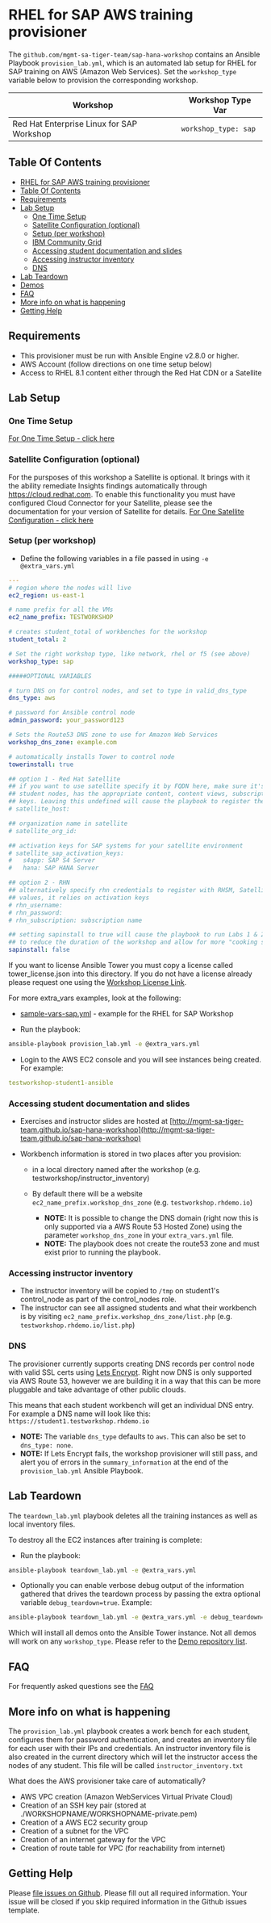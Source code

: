 # RHEL for SAP AWS training provisioner

The `github.com/mgmt-sa-tiger-team/sap-hana-workshop` contains an Ansible Playbook `provision_lab.yml`, which is an automated lab setup for RHEL for SAP training on AWS (Amazon Web Services).  Set the `workshop_type` variable below to provision the corresponding workshop.

| Workshop | Workshop Type Var   |
|---|---|
| Red Hat Enterprise Linux for SAP Workshop | `workshop_type: sap`  |

## Table Of Contents

* [RHEL for SAP AWS training provisioner](#rhel-for-sap-aws-training-provisioner)
* [Table Of Contents](#table-of-contents)
* [Requirements](#requirements)
* [Lab Setup](#lab-setup)
  * [One Time Setup](#one-time-setup)
  * [Satellite Configuration (optional)](#satellite-configuration-optional)
  * [Setup (per workshop)](#setup-per-workshop)
  * [IBM Community Grid](#ibm-community-grid)
  * [Accessing student documentation and slides](#accessing-student-documentation-and-slides)
  * [Accessing instructor inventory](#accessing-instructor-inventory)
  * [DNS](#dns)
* [Lab Teardown](#lab-teardown)
* [Demos](#demos)
* [FAQ](#faq)
* [More info on what is happening](#more-info-on-what-is-happening)
* [Getting Help](#getting-help)

## Requirements

* This provisioner must be run with Ansible Engine v2.8.0 or higher.
* AWS Account (follow directions on one time setup below)
* Access to RHEL 8.1 content either through the Red Hat CDN or a Satellite

## Lab Setup

### One Time Setup

[For One Time Setup - click here](../docs/setup.md)

### Satellite Configuration (optional)

For the pursposes of this workshop a Satellite is optional. It brings with it the ability remediate Insights findings automatically through https://cloud.redhat.com. To enable this functionality you must have configured Cloud Connector for your Satellite, please see the documentation for your version of Satellite for details.
[For One Satellite Configuration - click here](satellite_configuration/readme.md) 

### Setup (per workshop)

* Define the following variables in a file passed in using `-e @extra_vars.yml`

```yaml
---
# region where the nodes will live
ec2_region: us-east-1

# name prefix for all the VMs
ec2_name_prefix: TESTWORKSHOP

# creates student_total of workbenches for the workshop
student_total: 2

# Set the right workshop type, like network, rhel or f5 (see above)
workshop_type: sap

#####OPTIONAL VARIABLES

# turn DNS on for control nodes, and set to type in valid_dns_type
dns_type: aws

# password for Ansible control node
admin_password: your_password123

# Sets the Route53 DNS zone to use for Amazon Web Services
workshop_dns_zone: example.com

# automatically installs Tower to control node
towerinstall: true

## option 1 - Red Hat Satellite
## if you want to use satellite specify it by FQDN here, make sure it's accessible by
## student nodes, has the appropriate content, content views, subscriptions and activation
## keys. Leaving this undefined will cause the playbook to register the RHEL VMs to RHSM
# satellite_host:

## organization name in satellite
# satellite_org_id:

## activation keys for SAP systems for your satellite environment
# satellite_sap_activation_keys:
#   s4app: SAP S4 Server
#   hana: SAP HANA Server

## option 2 - RHN
## alternatively specify rhn credentials to register with RHSM, Satellite will not use these
## values, it relies on activation keys
# rhn_username: 
# rhn_password: 
# rhn_subscription: subscription name

## setting sapinstall to true will cause the playbook to run Labs 1 & 2 automatically
## to reduce the duration of the workshop and allow for more "cooking show" experience
sapinstall: false
```

If you want to license Ansible Tower you must copy a license called tower_license.json into this directory.  If you do not have a license already please request one using the [Workshop License Link](https://www.ansible.com/workshop-license).

For more extra_vars examples, look at the following:

* [sample-vars-sap.yml](sample_workshops/sample-vars-sap.yml) - example for the RHEL for SAP Workshop

* Run the playbook:

```bash
ansible-playbook provision_lab.yml -e @extra_vars.yml
```

* Login to the AWS EC2 console and you will see instances being created.  For example:

```yaml
testworkshop-student1-ansible
````

### Accessing student documentation and slides

* Exercises and instructor slides are hosted at [http://mgmt-sa-tiger-team.github.io/sap-hana-workshop](http://mgmt-sa-tiger-team.github.io/sap-hana-workshop)

* Workbench information is stored in two places after you provision:

  * in a local directory named after the workshop (e.g. testworkshop/instructor_inventory)
  * By default there will be a website `ec2_name_prefix.workshop_dns_zone` (e.g. `testworkshop.rhdemo.io`)

    * **NOTE:** It is possible to change the DNS domain (right now this is only supported via a AWS Route 53 Hosted Zone) using the parameter `workshop_dns_zone` in your `extra_vars.yml` file.
    * **NOTE:** The playbook does not create the route53 zone and must exist prior to running the playbook.

### Accessing instructor inventory

* The instructor inventory will be copied to `/tmp` on student1's control_node as part of the control_nodes role.
* The instructor can see all assigned students and what their workbench is by visiting `ec2_name_prefix.workshop_dns_zone/list.php` (e.g. `testworkshop.rhdemo.io/list.php`)

### DNS

The provisioner currently supports creating DNS records per control node with valid SSL certs using [Lets Encrypt](https://letsencrypt.org/).  Right now DNS is only supported via AWS Route 53, however we are building it in a way that this can be more pluggable and take advantage of other public clouds.

This means that each student workbench will get an individual DNS entry.  For example a DNS name will look like this: `https://student1.testworkshop.rhdemo.io`

* **NOTE:** The variable `dns_type` defaults to `aws`.  This can also be set to `dns_type: none`.
* **NOTE:**  If Lets Encrypt fails, the workshop provisioner will still pass, and alert you of errors in the `summary_information` at the end of the `provision_lab.yml` Ansible Playbook.

## Lab Teardown

The `teardown_lab.yml` playbook deletes all the training instances as well as local inventory files.

To destroy all the EC2 instances after training is complete:

* Run the playbook:

```bash
ansible-playbook teardown_lab.yml -e @extra_vars.yml
```

* Optionally you can enable verbose debug output of the information gathered that drives the teardown process by passing the extra optional variable `debug_teardown=true`. Example:

```bash
ansible-playbook teardown_lab.yml -e @extra_vars.yml -e debug_teardown=true
```

Which will install all demos onto the Ansible Tower instance.  Not all demos will work on any `workshop_type`.  Please refer to the [Demo repository list](https://github.com/ansible/product-demos#demo-repository).

## FAQ

For frequently asked questions see the [FAQ](../docs/faq.md)

## More info on what is happening

The `provision_lab.yml` playbook creates a work bench for each student, configures them for password authentication, and creates an inventory file for each user with their IPs and credentials. An instructor inventory file is also created in the current directory which will let the instructor access the nodes of any student.  This file will be called `instructor_inventory.txt`

What does the AWS provisioner take care of automatically?

* AWS VPC creation (Amazon WebServices Virtual Private Cloud)
* Creation of an SSH key pair (stored at ./WORKSHOPNAME/WORKSHOPNAME-private.pem)
* Creation of a AWS EC2 security group
* Creation of a subnet for the VPC
* Creation of an internet gateway for the VPC
* Creation of route table for VPC (for reachability from internet)

## Getting Help

Please [file issues on Github](https://github.com/mgmt-sa-tiger-team/sap-hana-workshop/issues).  Please fill out all required information.  Your issue will be closed if you skip required information in the Github issues template.
